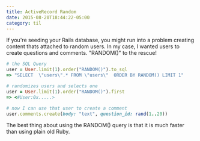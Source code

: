 ```yaml
---
title: ActiveRecord Random
date: 2015-08-20T18:44:22-05:00
category: til
---
```


If you're seeding your Rails database, you might run into a problem creating
content thats attached to random users.  In my case, I wanted users to create
questions and comments. "RANDOM()" to the rescue!

~~~ruby
# the SQL Query
user = User.limit(1).order("RANDOM()").to_sql
=> "SELECT  \"users\".* FROM \"users\"  ORDER BY RANDOM() LIMIT 1"

# randomizes users and selects one
user = User.limit(1).order("RANDOM()").first
=> <#User:0x.....>

# now I can use that user to create a comment
user.comments.create(body: "text", question_id: rand(1..20))
~~~

The best thing about using the RANDOM() query is that it is much faster than
using plain old Ruby.
